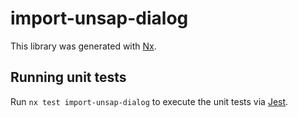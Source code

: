 # import-unsap-dialog

This library was generated with [Nx](https://nx.dev).

## Running unit tests

Run `nx test import-unsap-dialog` to execute the unit tests via [Jest](https://jestjs.io).
